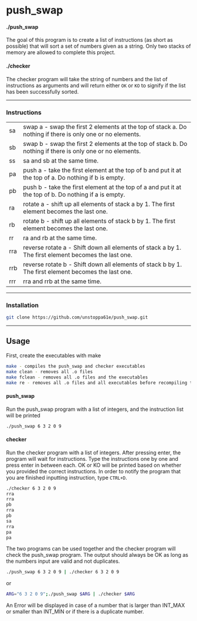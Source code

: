 # push_swap

#### ./push_swap
The goal of this program is to create a list of instructions (as short as possible) that will sort a set of numbers given as a string. Only two stacks of memory are allowed to complete this project.

#### ./checker
The checker program will take the string of numbers and the list of instructions as arguments and will return either ``OK`` or ``KO`` to signify if the list has been successfully sorted.

----
### Instructions
|    |                                                                                                         |
|----|---------------------------------------------------------------------------------------------------------|
|sa  |swap a - swap the first 2 elements at the top of stack a. Do nothing if there is only one or no elements.|
|sb  |swap b - swap the first 2 elements at the top of stack b. Do nothing if there is only one or no elements.|
|ss  |sa and sb at the same time.                                                                              |
|pa  |push a - take the first element at the top of b and put it at the top of a. Do nothing if b is empty.    |
|pb  |push b - take the first element at the top of a and put it at the top of b. Do nothing if a is empty.    |
|ra  |rotate a - shift up all elements of stack a by 1. The first element becomes the last one.                |
|rb  |rotate b - shift up all elements of stack b by 1. The first element becomes the last one.                |
|rr  |ra and rb at the same time.                                                                              |
|rra |reverse rotate a - Shift down all elements of stack a by 1. The first element becomes the last one.      |
|rrb |reverse rotate b - Shift down all elements of stack b by 1. The first element becomes the last one.      |
|rrr |rra and rrb at the same time.                                                                            |

----
### Installation
```bash
git clone https://github.com/unstoppa61e/push_swap.git
```
----
## Usage
First, create the executables with make
```bash
make - compiles the push_swap and checker executables
make clean - removes all .o files
make fclean - removes all .o files and the executables
make re - removes all .o files and all executables before recompiling the programs
```

#### push_swap
Run the push_swap program with a list of integers, and the instruction list will be printed
```bash
./push_swap 6 3 2 0 9
```
#### checker
Run the checker program with a list of integers. After pressing enter, the program will wait for instructions. Type the instructions one by one and press enter in between each. OK or KO will be printed based on whether you provided the correct instructions. In order to notify the program that you are finished inputting instruction, type ``CTRL+D``.
```bash
./checker 6 3 2 0 9
rra
rra
pb
rra
pb
sa
rra
pa
pa
```

The two programs can be used together and the checker program will check the push_swap program. The output should always be OK as long as the numbers input are valid and not duplicates.
```bash
./push_swap 6 3 2 0 9 | ./checker 6 3 2 0 9
```
or
```bash
ARG="6 3 2 0 9";./push_swap $ARG | ./checker $ARG
```

An Error will be displayed in case of a number that is larger than INT_MAX or smaller than INT_MIN or if there is a duplicate number.
